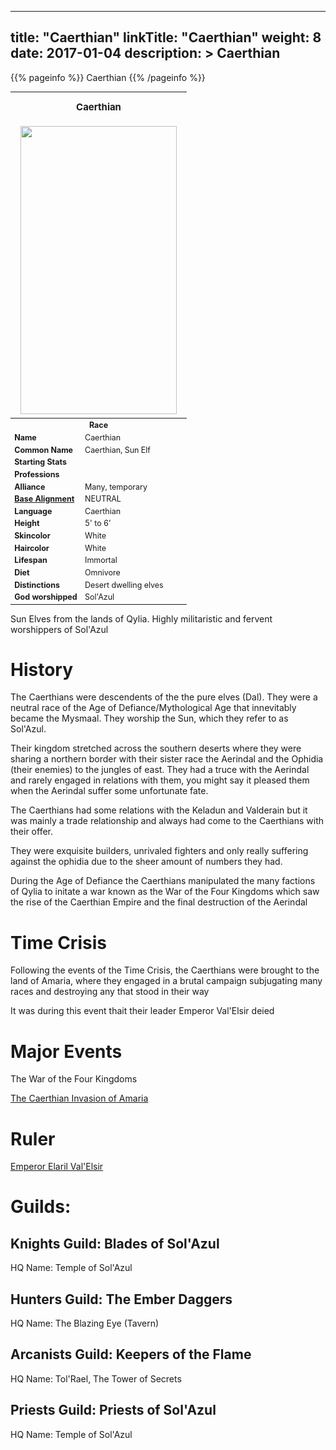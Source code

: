 
---
title: "Caerthian"
linkTitle: "Caerthian"
weight: 8
date: 2017-01-04
description: >
 Caerthian
---

{{% pageinfo %}}
Caerthian
{{% /pageinfo %}}

<table class="infobox" style="font-size:89%; width:300px;">
<tbody>
<tr><th colspan="2" class="color1" style="font-size:120%; padding:1em;">Caerthian</th></tr>
<tr style="text-align:center;"><td colspan="2" style="padding:0.5em;"><img src="https://www.fallofanempire.com/img/races/caerthian.png" width="250" height="461"></td></tr>
<tr><th colspan="2" class="color1"> Race</th></tr>
<tr><td style="width:40%;"> <b>Name</b></td><td style="width:60%;">Caerthian</td></tr>
<tr><td> <b>Common Name</b></td><td>Caerthian, Sun Elf</td></tr>
<tr><td> <b>Starting Stats</b></td><td></td></tr>
<tr><td> <b>Professions</b></td><td></td></tr>
<tr><td> <b>Alliance</b></td><td>Many, temporary</td></tr>
<tr><td> <b><a href="/wiki/Base_Alignment" title="Base Alignment">Base Alignment</a></b></td><td>NEUTRAL</td></tr>
<tr><td> <b>Language</b></td><td>Caerthian</td></tr>
<tr><td> <b>Height</b></td><td>5' to 6'</td></tr>
<tr><td> <b>Skincolor</b></td><td>White</td></tr>
<tr><td> <b>Haircolor</b></td><td>White</td></tr>
<tr><td> <b>Lifespan</b></td><td>Immortal</td></tr>
<tr><td> <b>Diet</b></td><td>Omnivore</td></tr>
<tr><td> <b>Distinctions</b></td><td>Desert dwelling elves</td></tr>
<tr><td> <b>God worshipped</b></td><td>Sol'Azul</td></tr>
</tbody>
</table>

Sun Elves from the lands of Qylia. Highly militaristic and fervent worshippers of Sol'Azul

# History

The Caerthians were descendents of the the pure elves (Dal). They were a neutral race of the Age of Defiance/Mythological Age that innevitably became the Mysmaal. They worship the Sun, which they refer to as Sol'Azul.

Their kingdom stretched across the southern deserts where they were sharing a northern border with their sister race the Aerindal and the Ophidia (their enemies) to the jungles of east. They had a truce with the Aerindal and rarely engaged in relations with them, you might say it pleased them when the Aerindal suffer some unfortunate fate.

The Caerthians had some relations with the Keladun and Valderain but it was mainly a trade relationship and always had come to the Caerthians with their offer. 

They were exquisite builders, unrivaled fighters and only really suffering against the ophidia due to the sheer amount of numbers they had.

During the Age of Defiance the Caerthians manipulated the many factions of Qylia to initate a war known as the War of the Four Kingdoms which saw the rise of the Caerthian Empire and the final destruction of the Aerindal

# Time Crisis

Following the events of the Time Crisis, the Caerthians were brought to the land of Amaria, where they engaged in a brutal campaign subjugating many races and destroying any that stood in their way

It was during this event thait their leader Emperor Val'Elsir deied

# Major Events

The War of the Four Kingdoms

[The Caerthian Invasion of Amaria](https://www.fallofanempire.com/docs/events/the-caerthian-invasion/)

# Ruler 

[Emperor Elaril Val'Elsir](https://www.fallofanempire.com/docs/notable-npcs/emperor-valesir/)

# Guilds:

## Knights Guild: Blades of Sol'Azul

HQ Name: Temple of Sol'Azul

## Hunters Guild: The Ember Daggers

HQ Name: The Blazing Eye (Tavern)

## Arcanists Guild: Keepers of the Flame

HQ Name: Tol'Rael, The Tower of Secrets

## Priests Guild: Priests of Sol'Azul

HQ Name: Temple of Sol'Azul
